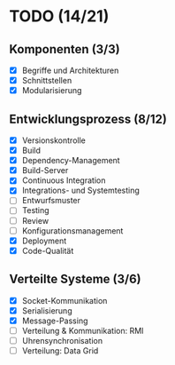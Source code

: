 # TODO (14/21)

## Komponenten (3/3)

- [x] Begriffe und Architekturen
- [x] Schnittstellen
- [x] Modularisierung

## Entwicklungsprozess (8/12)

- [x] Versionskontrolle
- [x] Build
- [x] Dependency-Management
- [x] Build-Server
- [x] Continuous Integration
- [x] Integrations- und Systemtesting
- [ ] Entwurfsmuster
- [ ] Testing
- [ ] Review
- [ ] Konfigurationsmanagement
- [x] Deployment
- [x] Code-Qualität

## Verteilte Systeme (3/6)

- [x] Socket-Kommunikation
- [x] Serialisierung
- [x] Message-Passing
- [ ] Verteilung & Kommunikation: RMI
- [ ] Uhrensynchronisation
- [ ] Verteilung: Data Grid
